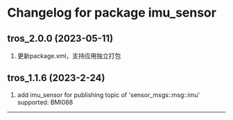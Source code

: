 # Changelog for package imu_sensor

tros_2.0.0 (2023-05-11)
------------------
1. 更新package.xml，支持应用独立打包

tros_1.1.6 (2023-2-24)
------------------
1. add imu_sensor for publishing topic of 'sensor_msgs::msg::imu'
supported:
BMI088

------------------
